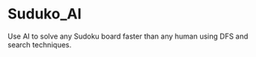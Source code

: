 # Suduko_AI
Use AI to solve any Sudoku board faster than any human using DFS and search techniques. 
